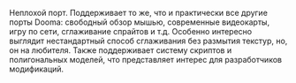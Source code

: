 Неплохой порт. Поддерживает то же, что и практически все другие порты Doomа: свободный обзор мышью, современные видеокарты, игру по сети, сглаживание спрайтов и т.д. Особенно интересно выглядит нестандартный способ сглаживания без размытия текстур, но, он на любителя. Также поддерживает систему скриптов и полигональных моделей, что представляет интерес для разработчиков модификаций.
